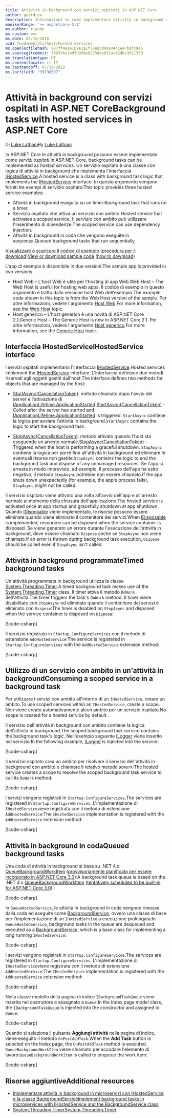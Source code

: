 ```yaml
---
title: Attività in background con servizi ospitati in ASP.NET Core
author: guardrex
description: Informazioni su come implementare attività in background con servizi ospitati in ASP.NET Core.
monikerRange: '>= aspnetcore-2.1'
ms.author: riande
ms.custom: mvc
ms.date: 02/15/2018
uid: fundamentals/host/hosted-services
ms.openlocfilehash: 087ff4e1e169e1a1f76e93d4993441e47bafc945
ms.sourcegitcommit: 7097dba14d5b858e82758ee031ac62dbe3611339
ms.translationtype: HT
ms.contentlocale: it-IT
ms.lasthandoff: 07/19/2018
ms.locfileid: "39138597"
---
```

# <a name="background-tasks-with-hosted-services-in-aspnet-core"></a><span data-ttu-id="68a28-103">Attività in background con servizi ospitati in ASP.NET Core</span><span class="sxs-lookup"><span data-stu-id="68a28-103">Background tasks with hosted services in ASP.NET Core</span></span>

<span data-ttu-id="68a28-104">Di [Luke Latham](https://github.com/guardrex)</span><span class="sxs-lookup"><span data-stu-id="68a28-104">By [Luke Latham](https://github.com/guardrex)</span></span>

<span data-ttu-id="68a28-105">In ASP.NET Core le attività in background possono essere implementate come *servizi ospitati*.</span><span class="sxs-lookup"><span data-stu-id="68a28-105">In ASP.NET Core, background tasks can be implemented as *hosted services*.</span></span> <span data-ttu-id="68a28-106">Un servizio ospitato è una classe con logica di attività in background che implementa l'interfaccia [IHostedService](/dotnet/api/microsoft.extensions.hosting.ihostedservice).</span><span class="sxs-lookup"><span data-stu-id="68a28-106">A hosted service is a class with background task logic that implements the [IHostedService](/dotnet/api/microsoft.extensions.hosting.ihostedservice) interface.</span></span> <span data-ttu-id="68a28-107">In questo argomento vengono forniti tre esempi di servizio ospitato:</span><span class="sxs-lookup"><span data-stu-id="68a28-107">This topic provides three hosted service examples:</span></span>

* <span data-ttu-id="68a28-108">Attività in background eseguita su un timer.</span><span class="sxs-lookup"><span data-stu-id="68a28-108">Background task that runs on a timer.</span></span>
* <span data-ttu-id="68a28-109">Servizio ospitato che attiva un servizio con ambito.</span><span class="sxs-lookup"><span data-stu-id="68a28-109">Hosted service that activates a scoped service.</span></span> <span data-ttu-id="68a28-110">Il servizio con ambito può utilizzare l'inserimento di dipendenze.</span><span class="sxs-lookup"><span data-stu-id="68a28-110">The scoped service can use dependency injection.</span></span>
* <span data-ttu-id="68a28-111">Attività in background in coda che vengono eseguite in sequenza.</span><span class="sxs-lookup"><span data-stu-id="68a28-111">Queued background tasks that run sequentially.</span></span>

<span data-ttu-id="68a28-112">[Visualizzare o scaricare il codice di esempio](https://github.com/aspnet/Docs/tree/master/aspnetcore/fundamentals/host/hosted-services/samples/) ([procedura per il download](xref:tutorials/index#how-to-download-a-sample))</span><span class="sxs-lookup"><span data-stu-id="68a28-112">[View or download sample code](https://github.com/aspnet/Docs/tree/master/aspnetcore/fundamentals/host/hosted-services/samples/) ([how to download](xref:tutorials/index#how-to-download-a-sample))</span></span>

<span data-ttu-id="68a28-113">L'app di esempio è disponibile in due versioni:</span><span class="sxs-lookup"><span data-stu-id="68a28-113">The sample app is provided in two versions:</span></span>

* <span data-ttu-id="68a28-114">Host Web &ndash; L'host Web è utile per l'hosting di app Web.</span><span class="sxs-lookup"><span data-stu-id="68a28-114">Web Host &ndash; The Web Host is useful for hosting web apps.</span></span> <span data-ttu-id="68a28-115">Il codice di esempio in questo argomento è tratto dalla versione host Web dell'esempio.</span><span class="sxs-lookup"><span data-stu-id="68a28-115">The example code shown in this topic is from the Web Host version of the sample.</span></span> <span data-ttu-id="68a28-116">Per altre informazioni, vedere l'argomento [Host Web](xref:fundamentals/host/web-host).</span><span class="sxs-lookup"><span data-stu-id="68a28-116">For more information, see the [Web Host](xref:fundamentals/host/web-host) topic.</span></span>
* <span data-ttu-id="68a28-117">Host generico &ndash; L'host generico è una novità di ASP.NET Core 2.1.</span><span class="sxs-lookup"><span data-stu-id="68a28-117">Generic Host &ndash; The Generic Host is new in ASP.NET Core 2.1.</span></span> <span data-ttu-id="68a28-118">Per altre informazioni, vedere l'argomento [Host generico](xref:fundamentals/host/generic-host).</span><span class="sxs-lookup"><span data-stu-id="68a28-118">For more information, see the [Generic Host](xref:fundamentals/host/generic-host) topic.</span></span>

## <a name="ihostedservice-interface"></a><span data-ttu-id="68a28-119">Interfaccia IHostedService</span><span class="sxs-lookup"><span data-stu-id="68a28-119">IHostedService interface</span></span>

<span data-ttu-id="68a28-120">I servizi ospitati implementano l'interfaccia [IHostedService](/dotnet/api/microsoft.extensions.hosting.ihostedservice).</span><span class="sxs-lookup"><span data-stu-id="68a28-120">Hosted services implement the [IHostedService](/dotnet/api/microsoft.extensions.hosting.ihostedservice) interface.</span></span> <span data-ttu-id="68a28-121">L'interfaccia definisce due metodi riservati agli oggetti gestiti dall'host:</span><span class="sxs-lookup"><span data-stu-id="68a28-121">The interface defines two methods for objects that are managed by the host:</span></span>

* <span data-ttu-id="68a28-122">[StartAsync(CancellationToken)](/dotnet/api/microsoft.extensions.hosting.ihostedservice.startasync): metodo chiamato dopo l'avvio del server e l'attivazione di [IApplicationLifetime.ApplicationStarted](/dotnet/api/microsoft.aspnetcore.hosting.iapplicationlifetime.applicationstarted).</span><span class="sxs-lookup"><span data-stu-id="68a28-122">[StartAsync(CancellationToken)](/dotnet/api/microsoft.extensions.hosting.ihostedservice.startasync) - Called after the server has started and [IApplicationLifetime.ApplicationStarted](/dotnet/api/microsoft.aspnetcore.hosting.iapplicationlifetime.applicationstarted) is triggered.</span></span> <span data-ttu-id="68a28-123">`StartAsync` contiene la logica per avviare l'attività in background.</span><span class="sxs-lookup"><span data-stu-id="68a28-123">`StartAsync` contains the logic to start the background task.</span></span>

* <span data-ttu-id="68a28-124">[StopAsync(CancellationToken)](/dotnet/api/microsoft.extensions.hosting.ihostedservice.stopasync): metodo attivato quando l'host sta eseguendo un arresto normale.</span><span class="sxs-lookup"><span data-stu-id="68a28-124">[StopAsync(CancellationToken)](/dotnet/api/microsoft.extensions.hosting.ihostedservice.stopasync) - Triggered when the host is performing a graceful shutdown.</span></span> <span data-ttu-id="68a28-125">`StopAsync` contiene la logica per porre fine all'attività in background ed eliminare le eventuali risorse non gestite.</span><span class="sxs-lookup"><span data-stu-id="68a28-125">`StopAsync` contains the logic to end the background task and dispose of any unmanaged resources.</span></span> <span data-ttu-id="68a28-126">Se l'app si arresta in modo imprevisto, ad esempio, il processo dell'app ha esito negativo, il metodo `StopAsync` potrebbe non essere chiamato.</span><span class="sxs-lookup"><span data-stu-id="68a28-126">If the app shuts down unexpectedly (for example, the app's process fails), `StopAsync` might not be called.</span></span>

<span data-ttu-id="68a28-127">Il servizio ospitato viene attivato una volta all'avvio dell'app e all'arresto normale al momento della chiusura dell'applicazione.</span><span class="sxs-lookup"><span data-stu-id="68a28-127">The hosted service is activated once at app startup and gracefully shutdown at app shutdown.</span></span> <span data-ttu-id="68a28-128">Quando [IDisposable](/dotnet/api/system.idisposable) viene implementato, le risorse possono essere eliminate quando viene eliminato il contenitore dei servizi.</span><span class="sxs-lookup"><span data-stu-id="68a28-128">When [IDisposable](/dotnet/api/system.idisposable) is implemented, resources can be disposed when the service container is disposed.</span></span> <span data-ttu-id="68a28-129">Se viene generato un errore durante l'esecuzione dell'attività in background, deve essere chiamato `Dispose` anche se `StopAsync` non viene chiamato.</span><span class="sxs-lookup"><span data-stu-id="68a28-129">If an error is thrown during background task execution, `Dispose` should be called even if `StopAsync` isn't called.</span></span>

## <a name="timed-background-tasks"></a><span data-ttu-id="68a28-130">Attività in background programmate</span><span class="sxs-lookup"><span data-stu-id="68a28-130">Timed background tasks</span></span>

<span data-ttu-id="68a28-131">Un'attività programmata in background utilizza la classe [System.Threading.Timer](/dotnet/api/system.threading.timer).</span><span class="sxs-lookup"><span data-stu-id="68a28-131">A timed background task makes use of the [System.Threading.Timer](/dotnet/api/system.threading.timer) class.</span></span> <span data-ttu-id="68a28-132">Il timer attiva il metodo `DoWork` dell'attività.</span><span class="sxs-lookup"><span data-stu-id="68a28-132">The timer triggers the task's `DoWork` method.</span></span> <span data-ttu-id="68a28-133">Il timer viene disabilitato con `StopAsync` ed eliminato quando il contenitore dei servizi è eliminato con `Dispose`:</span><span class="sxs-lookup"><span data-stu-id="68a28-133">The timer is disabled on `StopAsync` and disposed when the service container is disposed on `Dispose`:</span></span>

[!code-csharp[](hosted-services/samples/2.x/BackgroundTasksSample-WebHost/Services/TimedHostedService.cs?name=snippet1&highlight=15-16,30,37)]

<span data-ttu-id="68a28-134">Il servizio registrato in `Startup.ConfigureServices` con il metodo di estensione `AddHostedService`:</span><span class="sxs-lookup"><span data-stu-id="68a28-134">The service is registered in `Startup.ConfigureServices` with the `AddHostedService` extension method:</span></span>

[!code-csharp[](hosted-services/samples/2.x/BackgroundTasksSample-WebHost/Startup.cs?name=snippet1)]

## <a name="consuming-a-scoped-service-in-a-background-task"></a><span data-ttu-id="68a28-135">Utilizzo di un servizio con ambito in un'attività in background</span><span class="sxs-lookup"><span data-stu-id="68a28-135">Consuming a scoped service in a background task</span></span>

<span data-ttu-id="68a28-136">Per utilizzare i servizi con ambito all'interno di un `IHostedService`, creare un ambito.</span><span class="sxs-lookup"><span data-stu-id="68a28-136">To use scoped services within an `IHostedService`, create a scope.</span></span> <span data-ttu-id="68a28-137">Non viene creato automaticamente alcun ambito per un servizio ospitato.</span><span class="sxs-lookup"><span data-stu-id="68a28-137">No scope is created for a hosted service by default.</span></span>

<span data-ttu-id="68a28-138">Il servizio dell'attività in background con ambito contiene la logica dell'attività in background.</span><span class="sxs-lookup"><span data-stu-id="68a28-138">The scoped background task service contains the background task's logic.</span></span> <span data-ttu-id="68a28-139">Nell'esempio seguente [ILogger](/dotnet/api/microsoft.extensions.logging.ilogger) viene inserito nel servizio:</span><span class="sxs-lookup"><span data-stu-id="68a28-139">In the following example, [ILogger](/dotnet/api/microsoft.extensions.logging.ilogger) is injected into the service:</span></span>

[!code-csharp[](hosted-services/samples/2.x/BackgroundTasksSample-WebHost/Services/ScopedProcessingService.cs?name=snippet1)]

<span data-ttu-id="68a28-140">Il servizio ospitato crea un ambito per risolvere il servizio dell'attività in background con ambito e chiamare il relativo metodo `DoWork`:</span><span class="sxs-lookup"><span data-stu-id="68a28-140">The hosted service creates a scope to resolve the scoped background task service to call its `DoWork` method:</span></span>

[!code-csharp[](hosted-services/samples/2.x/BackgroundTasksSample-WebHost/Services/ConsumeScopedServiceHostedService.cs?name=snippet1&highlight=29-36)]

<span data-ttu-id="68a28-141">I servizi vengono registrati in `Startup.ConfigureServices`.</span><span class="sxs-lookup"><span data-stu-id="68a28-141">The services are registered in `Startup.ConfigureServices`.</span></span> <span data-ttu-id="68a28-142">L'implementazione di `IHostedService`viene registrata con il metodo di estensione `AddHostedService`:</span><span class="sxs-lookup"><span data-stu-id="68a28-142">The `IHostedService` implementation is registered with the `AddHostedService` extension method:</span></span>

[!code-csharp[](hosted-services/samples/2.x/BackgroundTasksSample-WebHost/Startup.cs?name=snippet2)]

## <a name="queued-background-tasks"></a><span data-ttu-id="68a28-143">Attività in background in coda</span><span class="sxs-lookup"><span data-stu-id="68a28-143">Queued background tasks</span></span>

<span data-ttu-id="68a28-144">Una coda di attività in background si basa su .NET 4.x [QueueBackgroundWorkItem](/dotnet/api/system.web.hosting.hostingenvironment.queuebackgroundworkitem) ([provvisoriamente pianificato per essere incorporato in ASP.NET Core 3.0](https://github.com/aspnet/Hosting/issues/1280)):</span><span class="sxs-lookup"><span data-stu-id="68a28-144">A background task queue is based on the .NET 4.x [QueueBackgroundWorkItem](/dotnet/api/system.web.hosting.hostingenvironment.queuebackgroundworkitem) ([tentatively scheduled to be built-in for ASP.NET Core 3.0](https://github.com/aspnet/Hosting/issues/1280)):</span></span>

[!code-csharp[](hosted-services/samples/2.x/BackgroundTasksSample-WebHost/Services/BackgroundTaskQueue.cs?name=snippet1)]

<span data-ttu-id="68a28-145">In `QueueHostedService`, le attività in background in coda vengono rimosse dalla coda ed eseguite come [BackgroundService](/dotnet/api/microsoft.extensions.hosting.backgroundservice), ovvero una classe di base per l'implementazione di un `IHostedService` a esecuzione prolungata:</span><span class="sxs-lookup"><span data-stu-id="68a28-145">In `QueueHostedService`, background tasks in the queue are dequeued and executed as a [BackgroundService](/dotnet/api/microsoft.extensions.hosting.backgroundservice), which is a base class for implementing a long running `IHostedService`:</span></span>

[!code-csharp[](hosted-services/samples/2.x/BackgroundTasksSample-WebHost/Services/QueuedHostedService.cs?name=snippet1&highlight=16,20)]

<span data-ttu-id="68a28-146">I servizi vengono registrati in `Startup.ConfigureServices`.</span><span class="sxs-lookup"><span data-stu-id="68a28-146">The services are registered in `Startup.ConfigureServices`.</span></span> <span data-ttu-id="68a28-147">L'implementazione di `IHostedService`viene registrata con il metodo di estensione `AddHostedService`:</span><span class="sxs-lookup"><span data-stu-id="68a28-147">The `IHostedService` implementation is registered with the `AddHostedService` extension method:</span></span>

[!code-csharp[](hosted-services/samples/2.x/BackgroundTasksSample-WebHost/Startup.cs?name=snippet3)]

<span data-ttu-id="68a28-148">Nella classe modello della pagina di indice `IBackgroundTaskQueue` viene inserito nel costruttore e assegnato a `Queue`:</span><span class="sxs-lookup"><span data-stu-id="68a28-148">In the Index page model class, the `IBackgroundTaskQueue` is injected into the constructor and assigned to `Queue`:</span></span>

[!code-csharp[](hosted-services/samples/2.x/BackgroundTasksSample-WebHost/Pages/Index.cshtml.cs?name=snippet1)]

<span data-ttu-id="68a28-149">Quando si seleziona il pulsante **Aggiungi attività** nella pagina di indice, viene eseguito il metodo `OnPostAddTask`.</span><span class="sxs-lookup"><span data-stu-id="68a28-149">When the **Add Task** button is selected on the Index page, the `OnPostAddTask` method is executed.</span></span> <span data-ttu-id="68a28-150">`QueueBackgroundWorkItem` viene chiamato per accodare l'elemento di lavoro:</span><span class="sxs-lookup"><span data-stu-id="68a28-150">`QueueBackgroundWorkItem` is called to enqueue the work item:</span></span>

[!code-csharp[](hosted-services/samples/2.x/BackgroundTasksSample-WebHost/Pages/Index.cshtml.cs?name=snippet2)]

## <a name="additional-resources"></a><span data-ttu-id="68a28-151">Risorse aggiuntive</span><span class="sxs-lookup"><span data-stu-id="68a28-151">Additional resources</span></span>

* [<span data-ttu-id="68a28-152">Implementare attività in background in microservizi con IHostedService e la classe BackgroundService</span><span class="sxs-lookup"><span data-stu-id="68a28-152">Implement background tasks in microservices with IHostedService and the BackgroundService class</span></span>](/dotnet/standard/microservices-architecture/multi-container-microservice-net-applications/background-tasks-with-ihostedservice)
* [<span data-ttu-id="68a28-153">System.Threading.Timer</span><span class="sxs-lookup"><span data-stu-id="68a28-153">System.Threading.Timer</span></span>](/dotnet/api/system.threading.timer)
